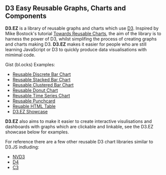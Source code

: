 ## D3 Easy Reusable Graphs, Charts and Components
**D3.EZ** is a library of reusable graphs and charts which use [D3](http://www.d3js.org/). Inspired by Mike Bostock's tutorial [Towards Reusable Charts](http://bost.ocks.org/mike/chart/), the aim of the library is to harness the power of D3, whilst simplifing the process of creating graphs and charts making D3. **D3.EZ** makes it easier for people who are still learning JavaScript or D3 to quickly produce data visualisations with mimimal code.

Gist (bl.ocks) Examples:
* [Reusable Discrete Bar Chart](http://bl.ocks.org/jamesleesaunders/8ba1fb5657d6bc7286be)
* [Reusable Stacked Bar Chart](http://bl.ocks.org/jamesleesaunders/ac5b6134ad7144e8327d)
* [Reusable Clustered Bar Chart](http://bl.ocks.org/jamesleesaunders/0d4cf768065e8e7e9bfb)
* [Reusable Donut Chart](http://bl.ocks.org/jamesleesaunders/8a1b06f3a93f748bb902)
* [Reusable Time Series Chart](http://bl.ocks.org/jamesleesaunders/0f25b04b9b9080b67714)
* [Reusable Punchcard](http://bl.ocks.org/jamesleesaunders/0215cd9bc81e32fb0c9f)
* [Reuable HTML Table](http://bl.ocks.org/jamesleesaunders/cc4439445d228fc06358)
* [D3.EZ Showcase](http://bl.ocks.org/jamesleesaunders/1b42123c808ecea748be)

**D3.EZ** also aims to make it easier to create interactive visulisations and dashboards with graphs which are clickable and linkable, see the D3.EZ showcase below for examples.

For reference there are a few other reusable D3 chart libraries similar to D3.JS indluding:
* [NVD3](http://nvd3.org)
* [D4](http://visible.io/index.html)
* [C3](http://c3js.org)
